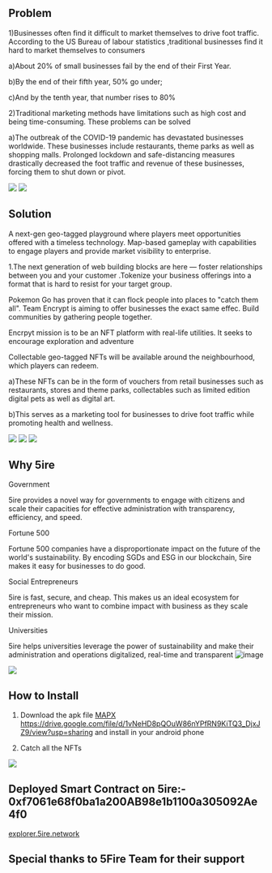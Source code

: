 ## Problem


1)Businesses often find it difficult to market themselves to drive foot traffic. According to the US Bureau of labour statistics ,traditional businesses find it hard to market themselves to consumers

a)About 20% of small businesses fail by the end of their First Year.

b)By the end of their fifth year, 50% go under;

c)And by the tenth year, that number rises to 80%

2)Traditional marketing methods have limitations such as high cost and being time-consuming. These problems can be solved

a)The outbreak of the COVID-19 pandemic has devastated businesses worldwide. These businesses include restaurants, theme parks as well as shopping malls. Prolonged lockdown and safe-distancing measures drastically decreased the foot traffic and revenue of these businesses, forcing them to shut down or pivot.



<img src='./screenshot/map.jpg' />

<img src='./screenshot/proto.jpg' />

## Solution

A next-gen geo-tagged playground where players meet opportunities offered with a timeless technology. Map-based gameplay with capabilities to engage players and provide market visibility to enterprise.

1.The next generation of web building blocks are here — foster relationships between you and your customer .Tokenize your business offerings into a format that is hard to resist for your target group.

Pokemon Go has proven that it can flock people into places to "catch them all". Team Encrypt is aiming to offer businesses the exact same effec. Build communities by gathering people together.

Encrpyt mission is to be an NFT platform with real-life utilities. It seeks to encourage exploration and adventure

Collectable geo-tagged NFTs will be available around the neighbourhood, which players can redeem.

a)These NFTs can be in the form of vouchers from retail businesses such as restaurants, stores and theme parks, collectables such as limited edition digital pets as well as digital art.

b)This serves as a marketing tool for businesses to drive foot traffic while promoting health and wellness.

<img src='./screenshot/location.png' />

<img src='./screenshot/voucher.png' />




<img src='./screenshot/celo1.jpg' />

## Why 5ire

Government

5ire provides a novel way for governments to engage with citizens and scale their capacities for effective administration with transparency, efficiency, and speed.

Fortune 500

Fortune 500 companies have a disproportionate impact on the future of the world's sustainability. By encoding SGDs and ESG in our blockchain, 5ire makes it easy for businesses to do good.

Social Entrepreneurs

5ire is fast, secure, and cheap. This makes us an ideal ecosystem for entrepreneurs who want to combine impact with business as they scale their mission.

Universities

5ire helps universities leverage the power of sustainability and make their administration and operations digitalized, real-time and transparent
![image](https://user-images.githubusercontent.com/92167127/225213422-008bf7dc-10a2-4d1f-b2df-1a36efd65187.png)







<img src='./screenshot/cart.png' />


## How to Install 
1) Download the apk file [MAPX](https://drive.google.com/file/d/1vNeHD8pQOuW86nYPfRN9KiTQ3_DjxJZ9/view?usp=sharing) https://drive.google.com/file/d/1vNeHD8pQOuW86nYPfRN9KiTQ3_DjxJZ9/view?usp=sharing and install in your android phone 

2) Catch all the NFTs

<img src='./screenshot/proto1.jpg' />

## Deployed Smart Contract on 5ire:- 0xf7061e68f0ba1a200AB98e1b1100a305092Ae4f0 
[explorer.5ire.network](https://explorer.5ire.network/address/0xf7061e68f0ba1a200AB98e1b1100a305092Ae4f0)

## Special thanks to 5Fire Team for their support 
